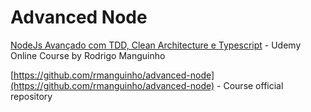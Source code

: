 # Advanced Node

[NodeJs Avançado com TDD, Clean Architecture e Typescript](https://www.udemy.com/course/nodejs-avancado/) - Udemy Online Course by Rodrigo Manguinho

[https://github.com/rmanguinho/advanced-node](https://github.com/rmanguinho/advanced-node) - Course official repository
